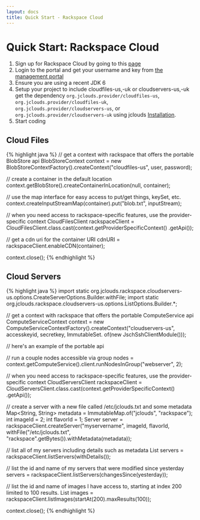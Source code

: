 ```yaml
---
layout: docs
title: Quick Start - Rackspace Cloud
---
```


# Quick Start: Rackspace Cloud

1. Sign up for Rackspace Cloud by going to this [page](https://www.rackspacecloud.com/signup)
2. Login to the portal and get your username and key from [the management portal](https://manage.rackspacecloud.com/Login.do)
3. Ensure you are using a recent JDK 6
4. Setup your project to include cloudfiles-us,-uk or cloudservers-us,-uk
	get the dependency `org.jclouds.provider/cloudfiles-us`, `org.jclouds.provider/cloudfiles-uk`, 
	`org.jclouds.provider/cloudservers-us`, or `org.jclouds.provider/cloudservers-uk`
	using jclouds [Installation](/documentation/userguide/installation-guide).
5. Start coding

## Cloud Files

{% highlight java %}
// get a context with rackspace that offers the portable BlobStore api
BlobStoreContext context = new BlobStoreContextFactory().createContext("cloudfiles-us", user, password);

// create a container in the default location
context.getBlobStore().createContainerInLocation(null, container);

// use the map interface for easy access to put/get things, keySet, etc.
context.createInputStreamMap(container).put("blob.txt", inputStream);

// when you need access to rackspace-specific features, use the provider-specific context
CloudFilesClient rackspaceClient = CloudFilesClient.class.cast(context.getProviderSpecificContext()
         .getApi());

// get a cdn uri for the container
URI cdnURI = rackspaceClient.enableCDN(container);

context.close();
{% endhighlight %}

## Cloud Servers
{% highlight java %}
import static org.jclouds.rackspace.cloudservers-us.options.CreateServerOptions.Builder.withFile;
import static org.jclouds.rackspace.cloudservers-us.options.ListOptions.Builder.*;

// get a context with rackspace that offers the portable ComputeService api
 ComputeServiceContext context = new ComputeServiceContextFactory().createContext("cloudservers-us", accesskeyid, secretkey,
                                                         ImmutableSet.<Module> of(new JschSshClientModule()));

 // here's an example of the portable api

 // run a couple nodes accessible via group
 nodes = context.getComputeService().client.runNodesInGroup("webserver", 2);
 
 // when you need access to rackspace-specific features, use the provider-specific context
 CloudServersClient rackspaceClient = CloudServersClient.class.cast(context.getProviderSpecificContext()
          .getApi());
 
 
 // create a server with a new file called /etc/jclouds.txt and some metadata
 Map<String, String> metadata = ImmutableMap.of("jclouds", "rackspace");
 int imageId = 2;
 int flavorId = 1;
 Server server = rackspaceClient.createServer("myservername", imageId, flavorId,
        withFile("/etc/jclouds.txt", "rackspace".getBytes()).withMetadata(metadata));

 // list all of my servers including details such as metadata
 List<Server> servers = rackspaceClient.listServers(withDetails());

 // list the id and name of my servers that were modified since yesterday
 servers = rackspaceClient.listServers(changesSince(yesterday));

 // list the id and name of images I have access to, starting at index 200 limited to 100 results.
 List<Image> images = rackspaceClient.listImages(startAt(200).maxResults(100));

 context.close();
{% endhighlight %}
